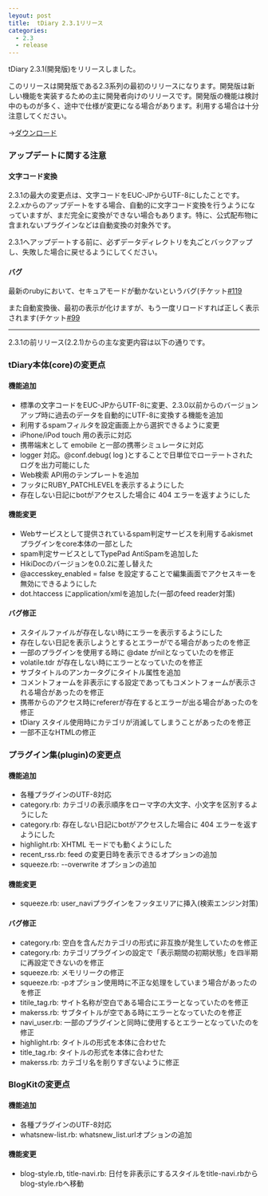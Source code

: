 ```yaml
---
leyout: post
title:  tDiary 2.3.1リリース
categories:
  - 2.3
  - release
---
```

tDiary 2.3.1(開発版)をリリースしました。

このリリースは開発版である2.3系列の最初のリリースになります。開発版は新しい機能を実装するための主に開発者向けのリリースです。開発版の機能は検討中のものが多く、途中で仕様が変更になる場合があります。利用する場合は十分注意してください。

→[ダウンロード](20021112)

### アップデートに関する注意
#### 文字コード変換
2.3.1の最大の変更点は、文字コードをEUC-JPからUTF-8にしたことです。2.2.xからのアップデートをする場合、自動的に文字コード変換を行うようになっていますが、まだ完全に変換ができない場合もあります。特に、公式配布物に含まれないプラグインなどは自動変換の対象外です。

2.3.1へアップデートする前に、必ずデータディレクトリを丸ごとバックアップし、失敗した場合に戻せるようにしてください。

#### バグ
最新のrubyにおいて、セキュアモードが動かないというバグ(チケット[#119](http://www.cozmixng.org/retro/projects/tdiary/ticket/119)

また自動変換後、最初の表示が化けますが、もう一度リロードすれば正しく表示されます(チケット[#99](http://www.cozmixng.org/retro/projects/tdiary/ticket/99)

----

2.3.1の前リリース(2.2.1)からの主な変更内容は以下の通りです。

### tDiary本体(core)の変更点
#### 機能追加
* 標準の文字コードをEUC-JPからUTF-8に変更、2.3.0以前からのバージョンアップ時に過去のデータを自動的にUTF-8に変換する機能を追加
* 利用するspamフィルタを設定画面上から選択できるように変更
* iPhone/iPod touch 用の表示に対応
* 携帯端末として emobile と一部の携帯シミュレータに対応
* logger 対応。@conf.debug( log )とすることで日単位でローテートされたログを出力可能にした
* Web検索 API用のテンプレートを追加
* フッタにRUBY_PATCHLEVELを表示するようにした
* 存在しない日記にbotがアクセスした場合に 404 エラーを返すようにした

#### 機能変更
* Webサービスとして提供されているspam判定サービスを利用するakismetプラグインをcore本体の一部とした
* spam判定サービスとしてTypePad AntiSpamを追加した
* HikiDocのバージョンを0.0.2に差し替えた
* @accesskey_enabled = false を設定することで編集画面でアクセスキーを無効にできるようにした
* dot.htaccess にapplication/xmlを追加した(一部のfeed reader対策)

#### バグ修正
* スタイルファイルが存在しない時にエラーを表示するようにした
* 存在しない日記を表示しようとするとエラーがでる場合があったのを修正
* 一部のプラグインを使用する時に @date がnilとなっていたのを修正
* volatile.tdr が存在しない時にエラーとなっていたのを修正
* サブタイトルのアンカータグにタイトル属性を追加
* コメントフォームを非表示にする設定であってもコメントフォームが表示される場合があったのを修正
* 携帯からのアクセス時にrefererが存在するとエラーが出る場合があったのを修正
* tDiary スタイル使用時にカテゴリが消滅してしまうことがあったのを修正
* 一部不正なHTMLの修正

### プラグイン集(plugin)の変更点
#### 機能追加
* 各種プラグインのUTF-8対応
* category.rb: カテゴリの表示順序をローマ字の大文字、小文字を区別するようにした
* category.rb: 存在しない日記にbotがアクセスした場合に 404 エラーを返すようにした
* highlight.rb: XHTML モードでも動くようにした
* recent_rss.rb: feed の変更日時を表示できるオプションの追加
* squeeze.rb: --overwrite オプションの追加

#### 機能変更
* squeeze.rb: user_naviプラグインをフッタエリアに挿入(検索エンジン対策)

#### バグ修正
* category.rb: 空白を含んだカテゴリの形式に非互換が発生していたのを修正
* category.rb: カテゴリプラグインの設定で「表示期間の初期状態」を四半期に再設定できないのを修正
* squeeze.rb: メモリリークの修正
* squeeze.rb: -pオプション使用時に不正な処理をしていまう場合があったのを修正
* titile_tag.rb: サイト名称が空白である場合にエラーとなっていたのを修正
* makerss.rb: サブタイトルが空である時にエラーとなっていたのを修正
* navi_user.rb: 一部のプラグインと同時に使用するとエラーとなっていたのを修正
* highlight.rb: タイトルの形式を本体に合わせた
* title_tag.rb: タイトルの形式を本体に合わせた
* makerss.rb: カテゴリ名を削りすぎないように修正

### BlogKitの変更点
#### 機能追加
* 各種プラグインのUTF-8対応
* whatsnew-list.rb: whatsnew_list.urlオプションの追加

#### 機能変更
* blog-style.rb, title-navi.rb: 日付を非表示にするスタイルをtitle-navi.rbからblog-style.rbへ移動

